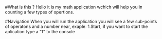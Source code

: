 #What is this ?
Hello it is my math application wchich will help you in counting a few types of opertions. 

#Navigation 
When you will run the application you will see a few sub-points of operatons and a number near, exaple: 1.Start,  if you want to start the aplication type a "1" to the console  

